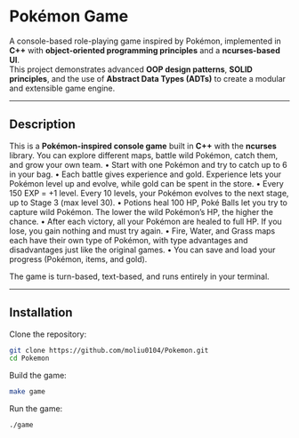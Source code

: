 # Pokémon Game 

A console-based role-playing game inspired by Pokémon, implemented in **C++** with **object-oriented programming principles** and a **ncurses-based UI**.  
This project demonstrates advanced **OOP design patterns**, **SOLID principles**, and the use of **Abstract Data Types (ADTs)** to create a modular and extensible game engine.  

---
## Description

This is a **Pokémon-inspired console game** built in **C++** with the **ncurses** library.
You can explore different maps, battle wild Pokémon, catch them, and grow your own team.
	•	Start with one Pokémon and try to catch up to 6 in your bag.
	•	Each battle gives experience and gold. Experience lets your Pokémon level up and evolve, while gold can be spent in the store.
	•	Every 150 EXP = +1 level. Every 10 levels, your Pokémon evolves to the next stage, up to Stage 3 (max level 30).
	•	Potions heal 100 HP, Poké Balls let you try to capture wild Pokémon. The lower the wild Pokémon’s HP, the higher the chance.
	•	After each victory, all your Pokémon are healed to full HP. If you lose, you gain nothing and must try again.
	•	Fire, Water, and Grass maps each have their own type of Pokémon, with type advantages and disadvantages just like the original games.
	•	You can save and load your progress (Pokémon, items, and gold).

The game is turn-based, text-based, and runs entirely in your terminal.

---

## Installation

Clone the repository:
```bash
git clone https://github.com/moliu0104/Pokemon.git
cd Pokemon
```

Build the game:
```bash
make game
```

Run the game:
```bash
./game
